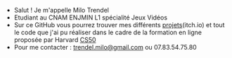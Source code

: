 - Salut ! Je m'appelle Milo Trendel
- Etudiant au CNAM ENJMIN L1 spécialité Jeux Vidéos 
- Sur ce GitHub vous pourrez trouver mes différents [projets](https://milotr.itch.io)(itch.io) et tout le code que j'ai pu réaliser dans le cadre de la formation en ligne proposée par Harvard [CS50](https://github.com/MiloTrendel/CS50)
- Pour me contacter : trendel.milo@gmail.com ou 07.83.54.75.80
